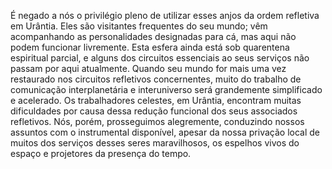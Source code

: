 ﻿É negado a nós o privilégio pleno de utilizar esses anjos da ordem refletiva em Urântia. Eles são visitantes frequentes do seu mundo; vêm acompanhando as personalidades designadas para cá, mas aqui não podem funcionar livremente. Esta esfera ainda está sob quarentena espiritual parcial, e alguns dos circuitos essenciais ao seus serviços não passam por aqui atualmente. Quando seu mundo for mais uma vez restaurado nos circuitos refletivos concernentes, muito do trabalho de comunicação interplanetária e interuniverso será grandemente simplificado e acelerado. Os trabalhadores celestes, em Urântia, encontram muitas dificuldades por causa dessa redução funcional dos seus associados refletivos. Nós, porém, prosseguimos alegremente, conduzindo nossos assuntos com o instrumental disponível, apesar da nossa privação local de muitos dos serviços desses seres maravilhosos, os espelhos vivos do espaço e projetores da presença do tempo.